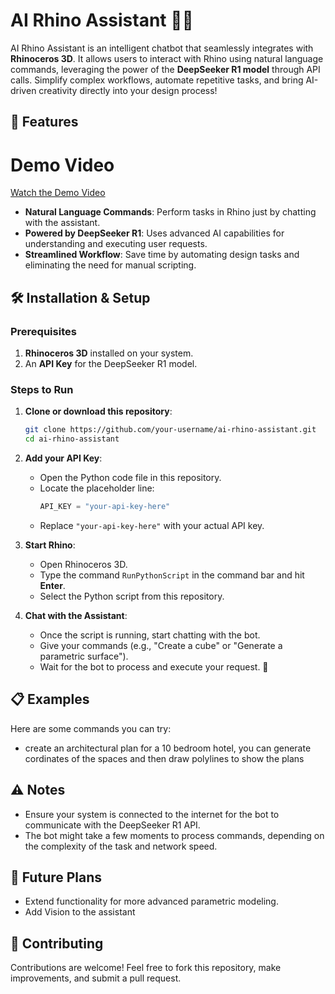 # AI Rhino Assistant 🤖🦏

AI Rhino Assistant is an intelligent chatbot that seamlessly integrates with **Rhinoceros 3D**. It allows users to interact with Rhino using natural language commands, leveraging the power of the **DeepSeeker R1 model** through API calls. Simplify complex workflows, automate repetitive tasks, and bring AI-driven creativity directly into your design process!

## 🚀 Features

# Demo Video

[Watch the Demo Video](https://youtu.be/JegjmLcmvIg)

- **Natural Language Commands**: Perform tasks in Rhino just by chatting with the assistant.
- **Powered by DeepSeeker R1**: Uses advanced AI capabilities for understanding and executing user requests.
- **Streamlined Workflow**: Save time by automating design tasks and eliminating the need for manual scripting.

## 🛠️ Installation & Setup

### Prerequisites
1. **Rhinoceros 3D** installed on your system.
2. An **API Key** for the DeepSeeker R1 model.

### Steps to Run
1. **Clone or download this repository**:
   ```bash
   git clone https://github.com/your-username/ai-rhino-assistant.git
   cd ai-rhino-assistant
   ```
2. **Add your API Key**:
   - Open the Python code file in this repository.
   - Locate the placeholder line:  
     ```python
     API_KEY = "your-api-key-here"
     ```
   - Replace `"your-api-key-here"` with your actual API key.

3. **Start Rhino**:
   - Open Rhinoceros 3D.
   - Type the command `RunPythonScript` in the command bar and hit **Enter**.
   - Select the Python script from this repository.

4. **Chat with the Assistant**:
   - Once the script is running, start chatting with the bot.
   - Give your commands (e.g., "Create a cube" or "Generate a parametric surface").
   - Wait for the bot to process and execute your request. 🎉

## 📋 Examples
Here are some commands you can try:
- create an architectural plan for a 10 bedroom hotel, you can generate cordinates of the spaces and then draw polylines to show the plans

## ⚠️ Notes
- Ensure your system is connected to the internet for the bot to communicate with the DeepSeeker R1 API.
- The bot might take a few moments to process commands, depending on the complexity of the task and network speed.

## 🧩 Future Plans
- Extend functionality for more advanced parametric modeling.
- Add Vision to the assistant

## 💬 Contributing
Contributions are welcome! Feel free to fork this repository, make improvements, and submit a pull request.

